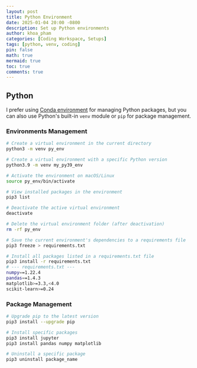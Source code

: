 ```yaml
---
layout: post
title: Python Environment
date: 2025-01-04 20:00 -0800
description: Set up Python environments
author: khoa_pham
categories: [Coding Workspace, Setups]
tags: [python, venv, coding]
pin: false
math: true
mermaid: true
toc: true
comments: true
---
```


## Python

I prefer using [Conda environment](https://khoapham1002.github.io/mindpalace/posts/conda-environment/) for managing Python packages, but you can also use Python's built-in `venv` module or `pip` for package management.

### Environments Management

```bash
# Create a virtual environment in the current directory
python3 -m venv py_env

# Create a virtual environment with a specific Python version
python3.9 -m venv my_py39_env
```

```bash
# Activate the environment on macOS/Linux
source py_env/bin/activate

# View installed packages in the environment
pip3 list

# Deactivate the active virtual environment
deactivate

# Delete the virtual environment folder (after deactivation)
rm -rf py_env
```

```bash
# Save the current environment's dependencies to a requirements file
pip3 freeze > requirements.txt

# Install all packages listed in a requirements.txt file
pip3 install -r requirements.txt
# --- requirements.txt ---
numpy==1.22.4
pandas==1.4.3
matplotlib>=3.3,<4.0
scikit-learn>=0.24
```

### Package Management

```bash
# Upgrade pip to the latest version
pip3 install --upgrade pip

# Install specific packages
pip3 install jupyter
pip3 install pandas numpy matplotlib

# Uninstall a specific package
pip3 uninstall package_name
```